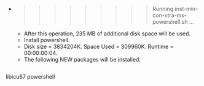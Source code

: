 * >>>>>>>>> Running inst-min-con-xtra-ms-powershell.sh ...
  * After this operation, 235 MB of additional disk space will be used.
  * Install powershell.
  * Disk size = 3834204K. Space Used = 309960K. Runtime = 00:00:00:04.
  * The following NEW packages will be installed:
  ```bash
libicu67 powershell
  ```
